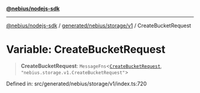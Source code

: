 [**@nebius/nodejs-sdk**](../../../../../README.md)

***

[@nebius/nodejs-sdk](../../../../../README.md) / [generated/nebius/storage/v1](../README.md) / CreateBucketRequest

# Variable: CreateBucketRequest

> **CreateBucketRequest**: `MessageFns`\<[`CreateBucketRequest`](../interfaces/CreateBucketRequest.md), `"nebius.storage.v1.CreateBucketRequest"`\>

Defined in: src/generated/nebius/storage/v1/index.ts:720
